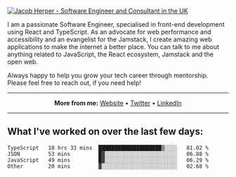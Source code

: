 [![Jacob Herper - Software Engineer and Consultant in the UK](https://res.cloudinary.com/jacobherper/image/upload/v1641506277/gh-image.png)](https://jacobherper.com/)

I am a passionate Software Engineer, specialised in front-end development using React and TypeScript. As an advocate for web performance and accessibility and an evangelist for the Jamstack, I create amazing web applications to make the internet a better place. You can talk to me about anything related to JavaScript, the React ecosystem, Jamstack and the open web.

Always happy to help you grow your tech career through mentorship. Please feel free to reach out, if you need help!

---

<p align="center">
  <strong>More from me:</strong> 
  <a href="https://jacobherper.com/">Website</a> •
  <a href="https://twitter.com/intent/follow?screen_name=jakeherp&tw_p=followbutton">Twitter</a> •
  <a href="https://www.linkedin.com/in/jacobherper/">LinkedIn</a>
</p>

---

## What I've worked on over the last few days:

<!--START_SECTION:waka-->

```text
TypeScript   10 hrs 33 mins  ████████████████████▒░░░░   81.02 %
JSON         53 mins         █▓░░░░░░░░░░░░░░░░░░░░░░░   06.88 %
JavaScript   49 mins         █▓░░░░░░░░░░░░░░░░░░░░░░░   06.29 %
Other        20 mins         ▓░░░░░░░░░░░░░░░░░░░░░░░░   02.68 %
```

<!--END_SECTION:waka-->
